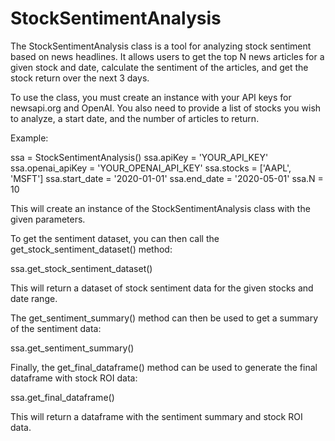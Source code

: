 
# StockSentimentAnalysis

The StockSentimentAnalysis class is a tool for analyzing stock sentiment based on news headlines. It allows users to get the top N news articles for a given stock and date, calculate the sentiment of the articles, and get the stock return over the next 3 days. 

To use the class, you must create an instance with your API keys for newsapi.org and OpenAI. You also need to provide a list of stocks you wish to analyze, a start date, and the number of articles to return. 

Example:

ssa = StockSentimentAnalysis()
ssa.apiKey = 'YOUR_API_KEY'
ssa.openai_apiKey = 'YOUR_OPENAI_API_KEY'
ssa.stocks = ['AAPL', 'MSFT']
ssa.start_date = '2020-01-01'
ssa.end_date = '2020-05-01'
ssa.N = 10

This will create an instance of the StockSentimentAnalysis class with the given parameters. 

To get the sentiment dataset, you can then call the get_stock_sentiment_dataset() method:

ssa.get_stock_sentiment_dataset()

This will return a dataset of stock sentiment data for the given stocks and date range. 

The get_sentiment_summary() method can then be used to get a summary of the sentiment data:

ssa.get_sentiment_summary()

Finally, the get_final_dataframe() method can be used to generate the final dataframe with stock ROI data:

ssa.get_final_dataframe()

This will return a dataframe with the sentiment summary and stock ROI data.